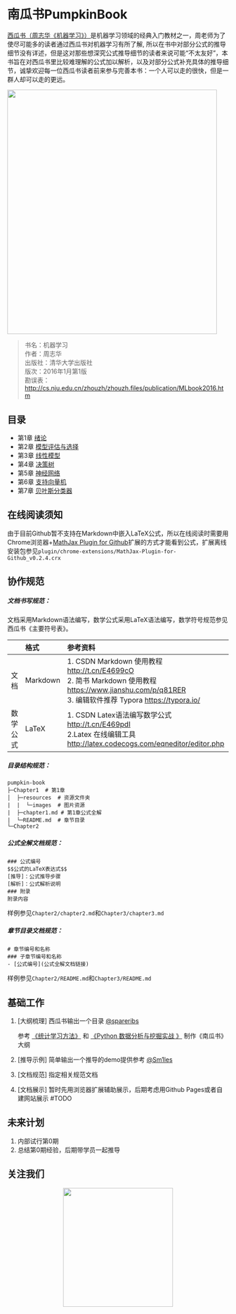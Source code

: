 <h1>南瓜书PumpkinBook</h1>

[西瓜书（周志华《机器学习》）](https://book.douban.com/subject/26708119)是机器学习领域的经典入门教材之一，周老师为了使尽可能多的读者通过西瓜书对机器学习有所了解, 所以在书中对部分公式的推导细节没有详述，但是这对那些想深究公式推导细节的读者来说可能“不太友好”，本书旨在对西瓜书里比较难理解的公式加以解析，以及对部分公式补充具体的推导细节，诚挚欢迎每一位西瓜书读者前来参与完善本书：一个人可以走的很快，但是一群人却可以走的更远。

<img src="https://img1.doubanio.com/view/subject/l/public/s28735609.jpg" width = "476.7" height = "555.3">

> 书名：机器学习<br>
> 作者：周志华<br>
> 出版社：清华大学出版社<br>
> 版次：2016年1月第1版<br>
> 勘误表：http://cs.nju.edu.cn/zhouzh/zhouzh.files/publication/MLbook2016.htm


## 目录

- 第1章 [绪论](https://github.com/Datawhale18/pumpkin-book/blob/master/Chapter1)
- 第2章 [模型评估与选择](https://github.com/Datawhale18/pumpkin-book/blob/master/Chapter2)
- 第3章 [线性模型](https://github.com/Datawhale18/pumpkin-book/blob/master/Chapter3)
- 第4章 [决策树](https://github.com/Datawhale18/pumpkin-book/blob/master/Chapter4)
- 第5章 [神经网络](https://github.com/Datawhale18/pumpkin-book/blob/master/Chapter5)
- 第6章 [支持向量机](https://github.com/Datawhale18/pumpkin-book/blob/master/Chapter6)
- 第7章 [贝叶斯分类器](https://github.com/Datawhale18/pumpkin-book/blob/master/Chapter7)

## 在线阅读须知

由于目前Github暂不支持在Markdown中嵌入LaTeX公式，所以在线阅读时需要用
Chrome浏览器+[MathJax Plugin for Github](https://chrome.google.com/webstore/detail/mathjax-plugin-for-github/ioemnmodlmafdkllaclgeombjnmnbima)扩展的方式才能看到公式，扩展离线安装包参见`plugin/chrome-extensions/MathJax-Plugin-for-Github_v0.2.4.crx`


##  协作规范

##### 文档书写规范：
文档采用Markdown语法编写，数学公式采用LaTeX语法编写，数学符号规范参见西瓜书《主要符号表》。

|          | 格式     | 参考资料                                                     |
| :------: | :------- | :----------------------------------------------------------- |
| 文档 | Markdown | 1. CSDN Markdown 使用教程 http://t.cn/E4699cO<br>2. 简书 Markdown 使用教程 https://www.jianshu.com/p/q81RER<br>3. 编辑软件推荐 Typora https://typora.io/ |
| 数学公式 | LaTeX    | 1. CSDN Latex语法编写数学公式 http://t.cn/E469pdI<br>2.Latex 在线编辑工具 http://latex.codecogs.com/eqneditor/editor.php |


##### 目录结构规范：

```
pumpkin-book
├─Chapter1  # 第1章
│  ├─resources  # 资源文件夹
|  |  └─images  # 图片资源
|  ├─chapter1.md # 第1章公式全解
|  └─README.md  # 章节目录
└─Chapter2
```
##### 公式全解文档规范：
```
### 公式编号
$$公式的LaTeX表达式$$
[推导]：公式推导步骤
[解析]：公式解析说明
### 附录
附录内容
```
样例参见`Chapter2/chapter2.md`和`Chapter3/chapter3.md`
##### 章节目录文档规范：
```
# 章节编号和名称
### 子章节编号和名称
- [公式编号](公式全解文档链接)
```
样例参见`Chapter2/README.md`和`Chapter3/README.md`

## 基础工作

1. [大纲梳理] 西瓜书输出一个目录  [@spareribs](https://github.com/spareribs) 

   参考 [《统计学习方法》](https://github.com/WenDesi/lihang_book_algorithm) 和 [《Python 数据分析与挖掘实战 》](https://github.com/apachecn/python_data_analysis_and_mining_action) 制作《南瓜书》大纲

2. [推导示例] 简单输出一个推导的demo提供参考  [@Sm1les](https://github.com/Sm1les) 

3. [文档规范] 指定相关规范文档

4. [文档展示] 暂时先用浏览器扩展辅助展示，后期考虑用Github Pages或者自建网站展示 #TODO


## 未来计划

1. 内部试行第0期
2. 总结第0期经验，后期带学员一起推导

## 关注我们

<div align=center><img src="https://img-blog.csdnimg.cn/20181219162146245.png" width = "250" height = "270"></div>



